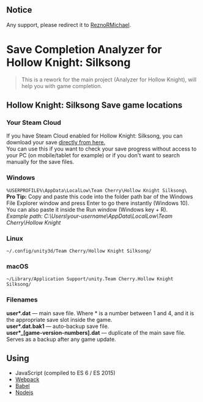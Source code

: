 ## Notice
Any support, please redirect it to [ReznoRMichael](https://github.com/ReznoRMichael/hollow-knight-completion-check).

# Save Completion Analyzer for Hollow Knight: Silksong
> This is a rework for the main project (Analyzer for Hollow Knight), will help you with game completion.

## Hollow Knight: Silksong Save game locations

### Your Steam Cloud

If you have Steam Cloud enabled for Hollow Knight: Silksong, you can download your save [directly from here.](https://store.steampowered.com/account/remotestorageapp/?appid=1030300)  
You can use this if you want to check your save progress without access to your PC (on mobile/tablet for example) or if you don't want to search manually for the save files.

### Windows

`%USERPROFILE%\AppData\LocalLow\Team Cherry\Hollow Knight Silksong\`  
**Pro Tip:** Copy and paste this code into the folder path bar of the Windows File Explorer window and press Enter to go there instantly (Windows 10). You can also paste it inside the Run window (Windows key + R).  
*Example path: C:\Users\your-username\AppData\LocalLow\Team Cherry\Hollow Knight*

### Linux

`~/.config/unity3d/Team Cherry/Hollow Knight Silksong/`

### macOS

`~/Library/Application Support/unity.Team Cherry.Hollow Knight Silksong/`

### Filenames

**user\*.dat** — main save file. Where \* is a number between 1 and 4, and it is the appropriate save slot inside the game.  
**user\*.dat.bak1** — auto-backup save file.  
**user\*_\[game-version-numbers\].dat** — duplicate of the main save file. Serves as a backup after any game update.

## Using
* JavaScript (compiled to ES 6 / ES 2015)
* [Webpack](https://github.com/webpack/webpack)
* [Babel](https://github.com/babel/babel)
* [Nodejs](https://nodejs.org/en)
